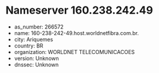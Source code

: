 # Nameserver 160.238.242.49

* as_number: 266572
* name: 160-238-242-49.host.worldnetfibra.com.br.
* city: Ariquemes
* country: BR
* organization: WORLDNET TELECOMUNICACOES
* version: Unknown
* dnssec: Unknown
